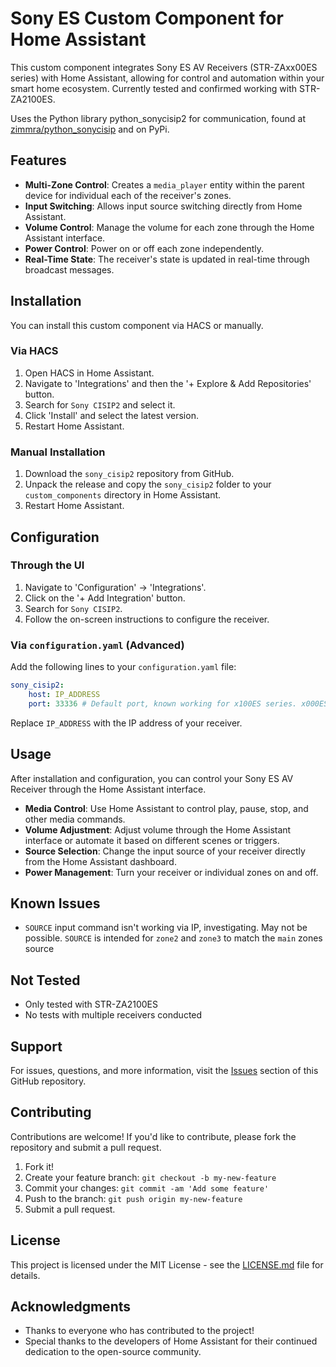 # Sony ES Custom Component for Home Assistant

This custom component integrates Sony ES AV Receivers (STR-ZAxx00ES series) with Home Assistant, allowing for control and automation within your smart home ecosystem. Currently tested and confirmed working with STR-ZA2100ES.

Uses the Python library python_sonycisip2 for communication, found at [zimmra/python_sonycisip](https://github.com/zimmra/python_sonycisip2) and on PyPi.

## Features

- **Multi-Zone Control**: Creates a `media_player` entity within the parent device for individual each of the receiver's zones.
- **Input Switching**: Allows input source switching directly from Home Assistant.
- **Volume Control**: Manage the volume for each zone through the Home Assistant interface.
- **Power Control**: Power on or off each zone independently.
- **Real-Time State**: The receiver's state is updated in real-time through broadcast messages.

## Installation

You can install this custom component via HACS or manually. 

### Via HACS

1. Open HACS in Home Assistant.
2. Navigate to 'Integrations' and then the '+ Explore & Add Repositories' button.
3. Search for `Sony CISIP2` and select it.
4. Click 'Install' and select the latest version.
5. Restart Home Assistant.

### Manual Installation

1. Download the `sony_cisip2` repository from GitHub.
2. Unpack the release and copy the `sony_cisip2` folder to your `custom_components` directory in Home Assistant.
3. Restart Home Assistant.

## Configuration

### Through the UI

1. Navigate to 'Configuration' -> 'Integrations'.
2. Click on the '+ Add Integration' button.
3. Search for `Sony CISIP2`.
4. Follow the on-screen instructions to configure the receiver.

### Via `configuration.yaml` (Advanced)

Add the following lines to your `configuration.yaml` file:

```yaml
sony_cisip2:
    host: IP_ADDRESS
    port: 33336 # Default port, known working for x100ES series. x000ES series may need port 33335
```

Replace `IP_ADDRESS` with the IP address of your receiver.

## Usage

After installation and configuration, you can control your Sony ES AV Receiver through the Home Assistant interface.

- **Media Control**: Use Home Assistant to control play, pause, stop, and other media commands.
- **Volume Adjustment**: Adjust volume through the Home Assistant interface or automate it based on different scenes or triggers.
- **Source Selection**: Change the input source of your receiver directly from the Home Assistant dashboard.
- **Power Management**: Turn your receiver or individual zones on and off.

## Known Issues

- `SOURCE` input command isn't working via IP, investigating. May not be possible. `SOURCE` is intended for `zone2` and `zone3` to match the `main` zones source

## Not Tested

- Only tested with STR-ZA2100ES
- No tests with multiple receivers conducted

## Support

For issues, questions, and more information, visit the [Issues](https://github.com/zimmra/sony_cisip2/issues) section of this GitHub repository.

## Contributing

Contributions are welcome! If you'd like to contribute, please fork the repository and submit a pull request.

1. Fork it!
2. Create your feature branch: `git checkout -b my-new-feature`
3. Commit your changes: `git commit -am 'Add some feature'`
4. Push to the branch: `git push origin my-new-feature`
5. Submit a pull request.

## License

This project is licensed under the MIT License - see the [LICENSE.md](LICENSE.md) file for details.

## Acknowledgments

- Thanks to everyone who has contributed to the project!
- Special thanks to the developers of Home Assistant for their continued dedication to the open-source community.
